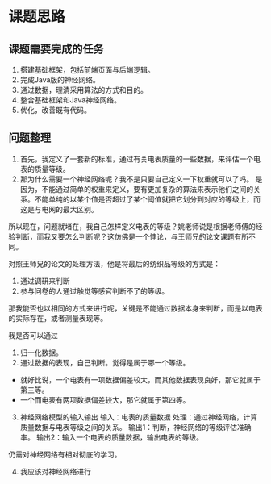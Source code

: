 # 课题思路
## 课题需要完成的任务
1. 搭建基础框架，包括前端页面与后端逻辑。
2. 完成Java版的神经网络。
3. 通过数据，理清采用算法的方式和目的。
4. 整合基础框架和Java神经网络。
5. 优化，改善既有代码。


## 问题整理
1. 首先，我定义了一套新的标准，通过有关电表质量的一些数据，来评估一个电表的质量等级。
2. 那为什么需要一个神经网络呢？我不是只要自己定义一下权重就可以了吗。
是因为，不能通过简单的权重来定义，要有更加复杂的算法来表示他们之间的关系。不能单纯的以某个值是否超过了某个阈值就把它划分到对应的等级上，而这是与电网的最大区别。

所以现在，问题就堵在，我自己怎样定义电表的等级？姚老师说是根据老师傅的经验判断，而我又要怎么判断呢？这仿佛是一个悖论，与王师兄的论文课题有所不同。

对照王师兄的论文的处理方法，他是将最后的纺织品等级的方式是：
1. 通过调研来判断
2. 参与问卷的人通过触觉等感官判断不了的等级。

那我能否也以相同的方式来进行呢，关键是不能通过数据本身来判断，而是以电表的实际存在，或者测量表现等。

我是否可以通过
1. 归一化数据。
2. 通过数据的表现，自己判断。觉得是属于哪一个等级。
  * 就好比说，一个电表有一项数据偏差较大，而其他数据表现良好，那它就属于第三等。
  * 一个而电表有两项数据偏差较大，那它就属于第四等。



3. 神经网络模型的输入输出
输入：电表的质量数据
处理：通过神经网络，计算质量数据与电表等级之间的关系。
输出1：判断，神经网络的等级评估准确率。
输出2：输入一个电表的质量数据，输出电表的等级。

仍需对神经网络有相对彻底的学习。


4. 我应该对神经网络进行